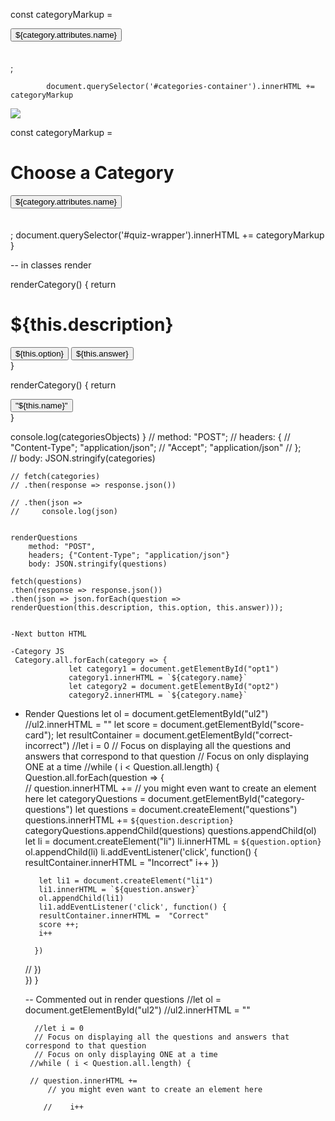 const categoryMarkup =  
            <div class="categories"> 
                <button> ${category.attributes.name} </button>
            </div>
            <br> </br>;

            document.querySelector('#categories-container').innerHTML += categoryMarkup 

<img src ="https://www.salidalibrary.org/wp-content/uploads/2018/12/trivia.png">


const categoryMarkup =  
            <div data-id="${category.id}">
                <h1> Choose a Category </h1> 
                <button> ${category.attributes.name} </button>
            </div>
            <br> </br>;
             document.querySelector('#quiz-wrapper').innerHTML += categoryMarkup 
}


-- in classes render 

 renderCategory() {
        return  
          <div data-id = "${this.id}">
              <h1> ${this.description} </h1>
              <button> ${this.option} </button>
              <button> ${this.answer} </button>
          </div> 
    }  


renderCategory() {
      return  
        <div data-id = "${this.id}">
            <button data-id = "${this.id}"> "${this.name}" </button>
        </div> 
  }  
           
  

  console.log(categoriesObjects)
}
        // method: "POST"; 
        // headers: {
        //     "Content-Type"; "application/json";
        //     "Accept"; "application/json" 
        // };  
        // body: JSON.stringify(categories) 
    
    // fetch(categories) 
    // .then(response => response.json())
     
    // .then(json => 
    //     console.log(json) 

    
    renderQuestions
        method: "POST", 
        headers; {"Content-Type"; "application/json"} 
        body: JSON.stringify(questions) 
    
    fetch(questions) 
    .then(response => response.json()) 
    .then(json => json.forEach(question => renderQuestion(this.description, this.option, this.answer)));
    

    -Next button HTML 
<!-- <div class="next">
        <button id="btnNext" type="button" onclick="next()">
          Next
        </button>
    </div>-->

    -Category JS 
     Category.all.forEach(category => {
                 let category1 = document.getElementById("opt1") 
                 category1.innerHTML = `${category.name}` 
                 let category2 = document.getElementById("opt2")
                 category2.innerHTML = `${category.name}` 

- Render Questions 
let ol = document.getElementById("ul2")
        //ul2.innerHTML = ""
        let score = document.getElementById("score-card"); 
        let  resultContainer = document.getElementById("correct-incorrect") 
        //let i = 0 
        // Focus on displaying all the questions and answers that correspond to that question
        // Focus on only displaying ONE at a time
       //while ( i < Question.all.length) {          
       Question.all.forEach(question => {  
           // question.innerHTML += 
           // you might even want to create an element here 
        let categoryQuestions = document.getElementById("category-questions")
        let questions = document.createElement("questions")
        questions.innerHTML += `${question.description}`   
        categoryQuestions.appendChild(questions)
        questions.appendChild(ol)
        let li = document.createElement("li") 
        li.innerHTML = `${question.option}`
        ol.appendChild(li)
        li.addEventListener('click', function() {
           resultContainer.innerHTML =  "Incorrect"
            i++ 
         })
         
         let li1 = document.createElement("li1") 
         li1.innerHTML = `${question.answer}`
         ol.appendChild(li1)
         li1.addEventListener('click', function() { 
         resultContainer.innerHTML =  "Correct"
         score ++;
         i++
         
        }) 
    //   })    
      })
    }


    -- Commented out in render questions 
    //let ol = document.getElementById("ul2")
        //ul2.innerHTML = ""

        //let i = 0 
        // Focus on displaying all the questions and answers that correspond to that question
        // Focus on only displaying ONE at a time
       //while ( i < Question.all.length) {     

       // question.innerHTML += 
           // you might even want to create an element here

          //    i++      
